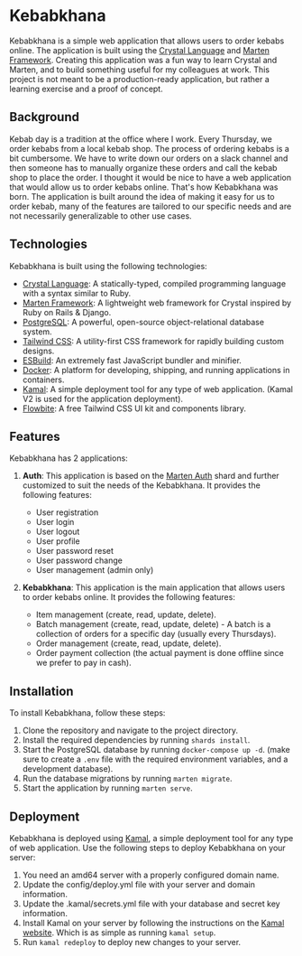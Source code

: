 # Kebabkhana

Kebabkhana is a simple web application that allows users to order kebabs online. The application is built using the [Crystal Language](https://github.com/crystal-lang/crystal) and [Marten Framework](https://github.com/martenframework/marten). Creating this application was a fun way to learn Crystal and Marten, and to build something useful for my colleagues at work. This project is not meant to be a production-ready application, but rather a learning exercise and a proof of concept.

## Background

Kebab day is a tradition at the office where I work. Every Thursday, we order kebabs from a local kebab shop. The process of ordering kebabs is a bit cumbersome. We have to write down our orders on a slack channel and then someone has to manually organize these orders and call the kebab shop to place the order. I thought it would be nice to have a web application that would allow us to order kebabs online. That's how Kebabkhana was born. The application is built around the idea of making it easy for us to order kebab, many of the features are tailored to our specific needs and are not necessarily generalizable to other use cases.

## Technologies

Kebabkhana is built using the following technologies:

- [Crystal Language](https://github.com/crystal-lang/crystal): A statically-typed, compiled programming language with a syntax similar to Ruby.
- [Marten Framework](https://github.com/martenframework/marten): A lightweight web framework for Crystal inspired by Ruby on Rails & Django.
- [PostgreSQL](https://www.postgresql.org/): A powerful, open-source object-relational database system.
- [Tailwind CSS](https://tailwindcss.com/): A utility-first CSS framework for rapidly building custom designs.
- [ESBuild](https://esbuild.github.io/): An extremely fast JavaScript bundler and minifier.
- [Docker](https://www.docker.com/): A platform for developing, shipping, and running applications in containers.
- [Kamal](https://kamal-deploy.org): A simple deployment tool for any type of web application. (Kamal V2 is used for the application deployment).
- [Flowbite](https://flowbite.com/): A free Tailwind CSS UI kit and components library.

## Features

Kebabkhana has 2 applications:

1. **Auth**: This application is based on the [Marten Auth](https://github.com/martenframework/marten-auth) shard and further customized to suit the needs of the Kebabkhana. It provides the following features:
   - User registration
   - User login
   - User logout
   - User profile
   - User password reset
   - User password change
   - User management (admin only)

2. **Kebabkhana**: This application is the main application that allows users to order kebabs online. It provides the following features:
    - Item management (create, read, update, delete).
    - Batch management (create, read, update, delete) - A batch is a collection of orders for a specific day (usually every Thursdays).
    - Order management (create, read, update, delete).
    - Order payment collection (the actual payment is done offline since we prefer to pay in cash).

## Installation

To install Kebabkhana, follow these steps:

1. Clone the repository and navigate to the project directory.
2. Install the required dependencies by running `shards install`.
3. Start the PostgreSQL database by running `docker-compose up -d`. (make sure to create a `.env` file with the required environment variables, and a development database).
4. Run the database migrations by running `marten migrate`.
5. Start the application by running `marten serve`.

## Deployment

Kebabkhana is deployed using [Kamal](https://kamal-deploy.org), a simple deployment tool for any type of web application. Use the following steps to deploy Kebabkhana on your server:

1. You need an amd64 server with a properly configured domain name.
2. Update the config/deploy.yml file with your server and domain information.
3. Update the .kamal/secrets.yml file with your database and secret key information.
4. Install Kamal on your server by following the instructions on the [Kamal website](https://kamal-deploy.org). Which is as simple as running `kamal setup`.
5. Run `kamal redeploy` to deploy new changes to your server.
